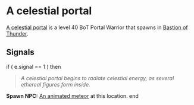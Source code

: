 # A celestial portal



[A celestial portal](/npc/209102) is a level 40 BoT Portal Warrior that spawns in [Bastion of Thunder](/zone/209).



## Signals

if ( e.signal == 1 ) then


>*A celestial portal begins to radiate celestial energy, as several ethereal figures form inside.*


**Spawn NPC:**  [An animated meteor](/npc/209138) at this location.
end
